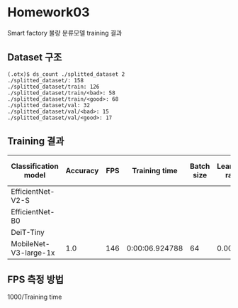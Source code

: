# Homework03
Smart factory 불량 분류모델 training 결과

## Dataset 구조
```
(.otx)$ ds_count ./splitted_dataset 2
./splitted_dataset/: 158
./splitted_dataset/train: 126
./splitted_dataset/train/<bad>: 58
./splitted_dataset/train/<good>: 68
./splitted_dataset/val: 32
./splitted_dataset/val/<bad>: 15
./splitted_dataset/val/<good>: 17
```

## Training 결과
|Classification model|Accuracy|FPS|Training time|Batch size|Learning rate|Other hyper-prams|
|----|----|----|----|----|----|----|
|EfficientNet-V2-S| |
|EfficientNet-B0| 
|DeiT-Tiny| 
|MobileNet-V3-large-1x|1.0|146|0:00:06.924788|64|0.0058|----|----|


## FPS 측정 방법
1000/Training time